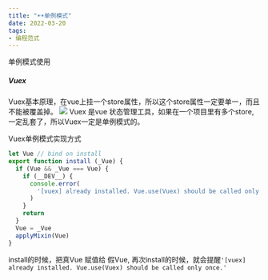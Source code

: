 ```yaml
---
title: "☀️☀️单例模式"
date: 2022-03-20
tags: 
- 编程范式
---
```

单例模式使用
##### Vuex 
Vuex基本原理，在vue上挂一个store属性，所以这个store属性一定要单一，而且不能被覆盖掉。
![](https://upload-images.jianshu.io/upload_images/15312191-3dcb456281a55499.png?imageMogr2/auto-orient/strip%7CimageView2/2/w/1240)
Vuex 是vue 状态管理工具，如果在一个项目里有多个store,一定乱套了，所以Vuex一定是单例模式的。

Vuex单例模式实现方式
```js
let Vue // bind on install
export function install (_Vue) {
  if (Vue && _Vue === Vue) {
    if (__DEV__) {
      console.error(
        '[vuex] already installed. Vue.use(Vuex) should be called only once.'
      )
    }
    return
  }
  Vue = _Vue
  applyMixin(Vue)
}
```

install的时候，把真Vue 赋值给 假Vue, 再次install的时候，就会提醒`'[vuex] already installed. Vue.use(Vuex) should be called only once.'`



